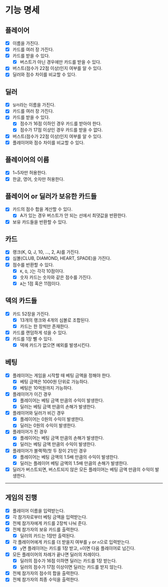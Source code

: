 # 기능 명세

## 플레이어
- [x] 이름을 가진다.
- [x] 카드를 여러 장 가진다.
- [x] 카드를 받을 수 있다.
  - [x] 버스트가 아닌 경우에만 카드를 받을 수 있다.
- [x] 버스트(점수가 22점 이상)인지 여부를 알 수 있다.
- [x] 딜러와 점수 차이를 비교할 수 있다.

## 딜러
- [x] `딜러`라는 이름을 가진다.
- [x] 카드를 여러 장 가진다.
- [x] 카드를 받을 수 있다.
  - [x] 점수가 16점 이하인 경우 카드를 받아야 한다.
  - [x] 점수가 17점 이상인 경우 카드를 받을 수 없다.
- [x] 버스트(점수가 22점 이상)인지 여부를 알 수 있다.
- [x] 플레이어와 점수 차이를 비교할 수 있다.

## 플레이어의 이름
- [x] 1~5자만 허용한다.
- [x] 한글, 영어, 숫자만 허용한다.

## 플레이어 or 딜러가 보유한 카드들
- [x] 카드의 점수 합을 계산할 수 있다.
  - [x] A가 있는 경우 버스트가 안 되는 선에서 최댓값을 반환한다.
- [x] 보유 카드들을 반환할 수 있다.

## 카드
- [x] 랭크(K, Q, J, 10, …, 2, A)를 가진다.
- [x] 심볼(CLUB, DIAMOND, HEART, SPADE)을 가진다.
- [x] 점수를 반환할 수 있다.
  - [x] `K`, `Q`, `J`는 각각 10점이다.
  - [x] 숫자 카드는 숫자와 같은 점수를 가진다.
  - [x] `A`는 1점 혹은 11점이다.

## 덱의 카드들
- [x] 카드 52장을 가진다.
  - [x] 13개의 랭크와 4개의 심볼로 조합된다.
  - [x] 카드는 한 장씩만 존재한다.
- [x] 카드를 랜덤하게 섞을 수 있다.
- [x] 카드를 1장 뺄 수 있다.
  - [x] 덱에 카드가 없으면 예외를 발생시킨다.

## 베팅
- [x] 플레이어는 게임을 시작할 때 베팅 금액을 정해야 한다.
  - [x] 베팅 금액은 1000원 단위로 가능하다.
  - [x] 베팅은 10억원까지 가능하다.
- [x] 플레이어가 이긴 경우
  - [x] 플레이어는 베팅 금액 만큼의 수익이 발생한다.
  - [x] 딜러는 베팅 금액 만큼의 손해가 발생한다.
- [x] 플레이어와 딜러가 비긴 경우
  - [x] 플레이어는 0원의 수익이 발생한다.
  - [x] 딜러는 0원의 수익이 발생한다.
- [x] 플레이어가 진 경우
  - [x] 플레이어는 베팅 금액 만큼의 손해가 발생한다.
  - [x] 딜러는 베팅 금액 만큼의 수익이 발생한다.
- [x] 플레이어가 블랙잭(첫 두 장이 21)인 경우
  - [x] 플레이어는 베팅 금액의 1.5배 만큼의 수익이 발생한다.
  - [x] 딜러는 플레이어 베팅 금액의 1.5배 만큼의 손해가 발생한다.
- [x] 딜러가 버스트되면, 버스트되지 않은 모든 플레이어는 베팅 금액 만큼의 수익이 발생한다.

---
## 게임의 진행
- [x] 플레이어 이름을 입력받는다.
- [x] 각 참가자로부터 베팅 금액을 입력받는다.
- [x] 전체 참가자에게 카드를 2장씩 나눠 준다.
- [x] 전체 참가자의 보유 카드를 출력한다.
  - [x] 딜러의 카드는 1장만 출력된다.
- [x] 각 플레이어에게 카드를 더 받을지 여부를 `y` or `n`으로 입력받는다.
  - [x] `y`면 플레이어는 카드를 1장 받고, `n`이면 다음 플레이어로 넘긴다.
- [x] 모든 플레이어의 차례가 끝나면 딜러의 차례이다.
  - [x] 딜러의 점수가 16점 이하면 딜러는 카드를 1장 받는다.
  - [x] 딜러의 점수가 17점 이상이면 딜러는 카드를 받지 않는다.
- [x] 전체 참가자의 점수의 합을 출력한다.
- [x] 전체 참가자의 최종 수익을 출력한다.
